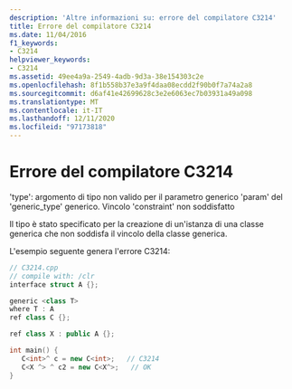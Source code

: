 ```yaml
---
description: 'Altre informazioni su: errore del compilatore C3214'
title: Errore del compilatore C3214
ms.date: 11/04/2016
f1_keywords:
- C3214
helpviewer_keywords:
- C3214
ms.assetid: 49ee4a9a-2549-4adb-9d3a-38e154303c2e
ms.openlocfilehash: 8f1b558b37e3a9f4daa08ecdd2f90b0f7a74a2a8
ms.sourcegitcommit: d6af41e42699628c3e2e6063ec7b03931a49a098
ms.translationtype: MT
ms.contentlocale: it-IT
ms.lasthandoff: 12/11/2020
ms.locfileid: "97173818"
---
```

# <a name="compiler-error-c3214"></a>Errore del compilatore C3214

'type': argomento di tipo non valido per il parametro generico 'param' del 'generic_type' generico. Vincolo 'constraint' non soddisfatto

Il tipo è stato specificato per la creazione di un'istanza di una classe generica che non soddisfa il vincolo della classe generica.

L'esempio seguente genera l'errore C3214:

```cpp
// C3214.cpp
// compile with: /clr
interface struct A {};

generic <class T>
where T : A
ref class C {};

ref class X : public A {};

int main() {
   C<int>^ c = new C<int>;   // C3214
   C<X ^> ^ c2 = new C<X^>;   // OK
}
```
